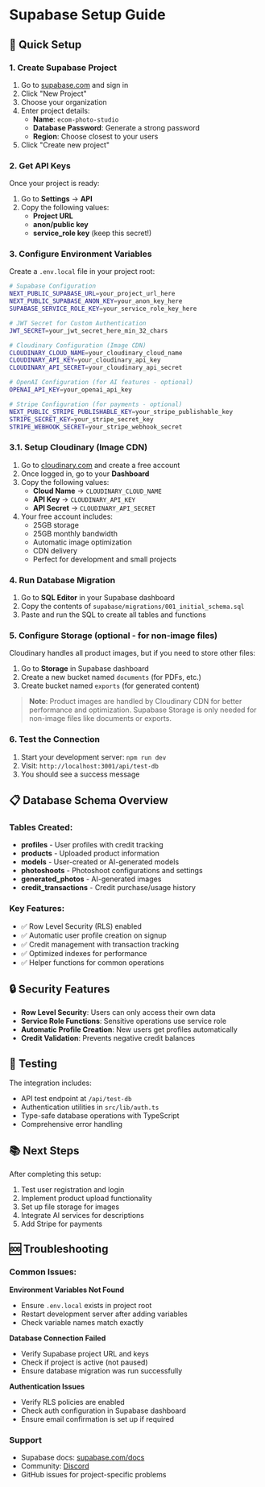# Supabase Setup Guide

## 🚀 Quick Setup

### 1. Create Supabase Project
1. Go to [supabase.com](https://supabase.com) and sign in
2. Click "New Project"
3. Choose your organization
4. Enter project details:
   - **Name**: `ecom-photo-studio`
   - **Database Password**: Generate a strong password
   - **Region**: Choose closest to your users
5. Click "Create new project"

### 2. Get API Keys
Once your project is ready:
1. Go to **Settings** → **API**
2. Copy the following values:
   - **Project URL**
   - **anon/public key** 
   - **service_role key** (keep this secret!)

### 3. Configure Environment Variables
Create a `.env.local` file in your project root:

```bash
# Supabase Configuration
NEXT_PUBLIC_SUPABASE_URL=your_project_url_here
NEXT_PUBLIC_SUPABASE_ANON_KEY=your_anon_key_here
SUPABASE_SERVICE_ROLE_KEY=your_service_role_key_here

# JWT Secret for Custom Authentication
JWT_SECRET=your_jwt_secret_here_min_32_chars

# Cloudinary Configuration (Image CDN)
CLOUDINARY_CLOUD_NAME=your_cloudinary_cloud_name
CLOUDINARY_API_KEY=your_cloudinary_api_key
CLOUDINARY_API_SECRET=your_cloudinary_api_secret

# OpenAI Configuration (for AI features - optional)
OPENAI_API_KEY=your_openai_api_key

# Stripe Configuration (for payments - optional)
NEXT_PUBLIC_STRIPE_PUBLISHABLE_KEY=your_stripe_publishable_key
STRIPE_SECRET_KEY=your_stripe_secret_key
STRIPE_WEBHOOK_SECRET=your_stripe_webhook_secret
```

### 3.1. Setup Cloudinary (Image CDN)
1. Go to [cloudinary.com](https://cloudinary.com) and create a free account
2. Once logged in, go to your **Dashboard**
3. Copy the following values:
   - **Cloud Name** → `CLOUDINARY_CLOUD_NAME`
   - **API Key** → `CLOUDINARY_API_KEY` 
   - **API Secret** → `CLOUDINARY_API_SECRET`
4. Your free account includes:
   - 25GB storage
   - 25GB monthly bandwidth
   - Automatic image optimization
   - CDN delivery
   - Perfect for development and small projects

### 4. Run Database Migration
1. Go to **SQL Editor** in your Supabase dashboard
2. Copy the contents of `supabase/migrations/001_initial_schema.sql`
3. Paste and run the SQL to create all tables and functions

### 5. Configure Storage (optional - for non-image files)
Cloudinary handles all product images, but if you need to store other files:
1. Go to **Storage** in Supabase dashboard
2. Create a new bucket named `documents` (for PDFs, etc.)
3. Create bucket named `exports` (for generated content)

> **Note**: Product images are handled by Cloudinary CDN for better performance and optimization. Supabase Storage is only needed for non-image files like documents or exports.

### 6. Test the Connection
1. Start your development server: `npm run dev`
2. Visit: `http://localhost:3001/api/test-db`
3. You should see a success message

## 📋 Database Schema Overview

### Tables Created:
- **profiles** - User profiles with credit tracking
- **products** - Uploaded product information
- **models** - User-created or AI-generated models
- **photoshoots** - Photoshoot configurations and settings
- **generated_photos** - AI-generated images
- **credit_transactions** - Credit purchase/usage history

### Key Features:
- ✅ Row Level Security (RLS) enabled
- ✅ Automatic user profile creation on signup
- ✅ Credit management with transaction tracking
- ✅ Optimized indexes for performance
- ✅ Helper functions for common operations

## 🔒 Security Features

- **Row Level Security**: Users can only access their own data
- **Service Role Functions**: Sensitive operations use service role
- **Automatic Profile Creation**: New users get profiles automatically
- **Credit Validation**: Prevents negative credit balances

## 🧪 Testing

The integration includes:
- API test endpoint at `/api/test-db`
- Authentication utilities in `src/lib/auth.ts`
- Type-safe database operations with TypeScript
- Comprehensive error handling

## 📚 Next Steps

After completing this setup:
1. Test user registration and login
2. Implement product upload functionality
3. Set up file storage for images
4. Integrate AI services for descriptions
5. Add Stripe for payments

## 🆘 Troubleshooting

### Common Issues:

**Environment Variables Not Found**
- Ensure `.env.local` exists in project root
- Restart development server after adding variables
- Check variable names match exactly

**Database Connection Failed**
- Verify Supabase project URL and keys
- Check if project is active (not paused)
- Ensure database migration was run successfully

**Authentication Issues**
- Verify RLS policies are enabled
- Check auth configuration in Supabase dashboard
- Ensure email confirmation is set up if required

### Support
- Supabase docs: [supabase.com/docs](https://supabase.com/docs)
- Community: [Discord](https://discord.supabase.com/)
- GitHub issues for project-specific problems 